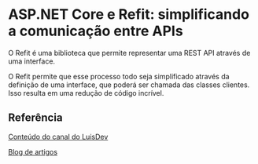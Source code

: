 # ASP.NET Core e Refit: simplificando a comunicação entre APIs


O Refit é uma biblioteca que permite representar uma REST API através de uma interface.

O Refit permite que esse processo todo seja simplificado através da definição de uma interface, que poderá ser chamada das classes clientes. Isso resulta em uma redução de código incrível.
## Referência

[Conteúdo do canal do LuisDev](https://www.youtube.com/@luisdev)

 [Blog de artigos](https://www.luisdev.com.br/)
